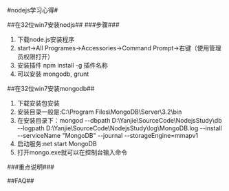 #nodejs学习心得#

##在32位win7安装nodjs##
###步骤###
1. 下载node.js安装程序
2. start->All Programes->Accessories->Command Prompt->右键（使用管理员权限打开）
3. 安装插件 npm install -g 插件名称
4. 可以安装 mongodb, grunt




##在32位win7安装mongodb##
1. 下载安装包安装
2. 安装目录一般是:C:\Program Files\MongoDB\Server\3.2\bin
3. 在安装目录下：mongod --dbpath D:\Yanjie\SourceCode\NodejsStudy\db  --logpath D:\Yanjie\SourceCode\NodejsStudy\log\MongoDB.log --install --serviceName "MongoDB" --journal --storageEngine=mmapv1
4. 启动服务:net start MongoDB
5. 打开mongo.exe就可以在控制台输入命令


###重点说明###




##FAQ##




